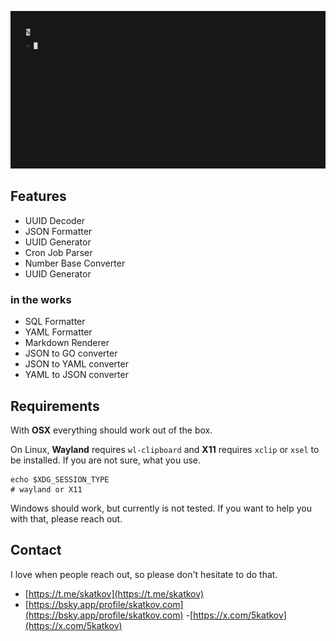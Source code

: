 ![devtui](devtui.gif)

## Features
- UUID Decoder
- JSON Formatter
- UUID Generator
- Cron Job Parser
- Number Base Converter
- UUID Generator

### in the works
- SQL Formatter
- YAML Formatter
- Markdown Renderer
- JSON to GO converter
- JSON to YAML converter
- YAML to JSON converter

## Requirements
With **OSX** everything should work out of the box.

On Linux, **Wayland** requires `wl-clipboard` and **X11** requires `xclip` or `xsel` to be installed. If you are not sure, what you use.

```
echo $XDG_SESSION_TYPE
# wayland or X11
```

Windows should work, but currently is not tested. If you want to help you with that, please reach out.

## Contact
I love when people reach out, so please don't hesitate to do that.

- [https://t.me/skatkov](https://t.me/skatkov)
- [https://bsky.app/profile/skatkov.com](https://bsky.app/profile/skatkov.com)
-[https://x.com/5katkov](https://x.com/5katkov)
